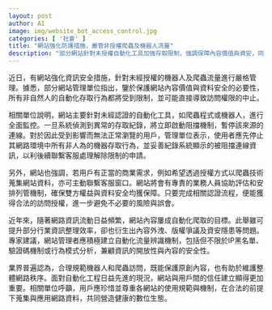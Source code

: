 ```yaml
---
layout: post
author: AI
image: img/website_bot_access_control.jpg
categories: [ '社會' ]
title: "網站強化防護措施，嚴管非授權爬蟲及機器人流量"  
description: "部分網站針對未授權自動化工具加強存取限制，強調保障內容價值與資安，同時開放正當商業需求申請授權，維護網路秩序及雙方權益。"
---
```

近日，有網站強化資訊安全措施，針對未經授權的機器人及爬蟲流量進行嚴格管理。據悉，部分網站管理單位指出，鑒於保護網站內容價值與資料安全的必要性，所有非自然人的自動化存取行為都將受到限制，並可能直接導致訪問權限的中止。

相關單位說明，網站主要針對未經認證的自動化工具，如爬蟲程式或機器人，進行全面監控。一旦系統偵測到異常的存取紀錄，將立即啟動阻擋機制，暫停該來源的連線。對於因此受到影響而無法正常瀏覽的用戶，管理單位表示，使用者應先停止其網路環境中所有非人為的機器存取行為，並妥善紀錄系統顯示的被阻擋連線資訊，以利後續聯繫客服處理解除限制的申請。

另外，網站也強調，若用戶有正當的商業需求，例如希望透過授權方式以爬蟲技術蒐集網站資料，亦可主動聯繫客服窗口。網站將會有專責的業務人員協助評估和安排列管機制，確保雙方權益與資料安全均獲保障。只要完成相關認證流程，便能獲得合法的訪問授權，進一步避免不必要的風險與誤會。

近年來，隨著網路資訊流動日益頻繁，網站內容屢成自動化爬取的目標。此舉雖可提升部分行業資訊整理效率，卻也衍生出內容外洩、版權爭議及資安隱患等問題。專家建議，網站管理者應積極建立自動化流量辨識機制，包括但不限於IP黑名單、驗證碼機制或行為模式分析，兼顧資訊的開放性與內容的安全性。

業界普遍認為，合理規範機器人和爬蟲訪問，既能保護原創內容，也有助於維護整體網路秩序。面對自動化工程日益先進的現況，網站與用戶間的信任建立顯得更加重要。相關單位呼籲，用戶應珍惜並尊重各網站的使用規範與機制，在合法的前提下蒐集與應用網路資料，共同營造健康的數位生態。